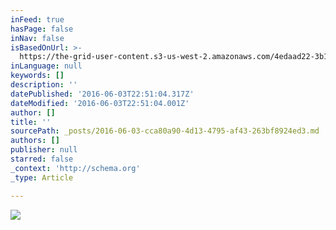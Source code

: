 ```yaml
---
inFeed: true
hasPage: false
inNav: false
isBasedOnUrl: >-
  https://the-grid-user-content.s3-us-west-2.amazonaws.com/4edaad22-3b1e-46e3-9473-dd62ced3715d.jpg
inLanguage: null
keywords: []
description: ''
datePublished: '2016-06-03T22:51:04.317Z'
dateModified: '2016-06-03T22:51:04.001Z'
author: []
title: ''
sourcePath: _posts/2016-06-03-cca80a90-4d13-4795-af43-263bf8924ed3.md
authors: []
publisher: null
starred: false
_context: 'http://schema.org'
_type: Article

---
```

![](https://the-grid-user-content.s3-us-west-2.amazonaws.com/4edaad22-3b1e-46e3-9473-dd62ced3715d.jpg)